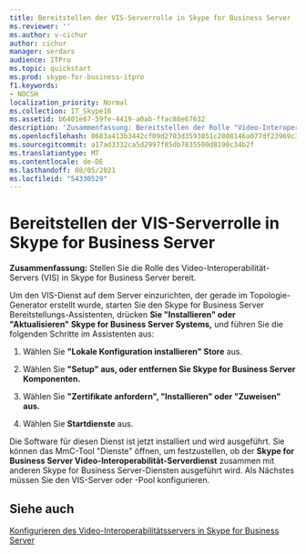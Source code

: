 ```yaml
---
title: Bereitstellen der VIS-Serverrolle in Skype for Business Server
ms.reviewer: ''
ms.author: v-cichur
author: cichur
manager: serdars
audience: ITPro
ms.topic: quickstart
ms.prod: skype-for-business-itpro
f1.keywords:
- NOCSH
localization_priority: Normal
ms.collection: IT_Skype16
ms.assetid: b6401e67-59fe-4419-a0ab-ffac88e67632
description: 'Zusammenfassung: Bereitstellen der Rolle "Video-Interoperabilität-Server (VIS)" in Skype for Business Server.'
ms.openlocfilehash: 0683a413b3442cf09d2703d3593851c2808146a077df23969c339d526b9ebda8
ms.sourcegitcommit: a17ad3332ca5d2997f85db7835500d8190c34b2f
ms.translationtype: MT
ms.contentlocale: de-DE
ms.lasthandoff: 08/05/2021
ms.locfileid: "54330529"
---
```

# <a name="deploy-the-vis-server-role-in-skype-for-business-server"></a>Bereitstellen der VIS-Serverrolle in Skype for Business Server
 
**Zusammenfassung:** Stellen Sie die Rolle des Video-Interoperabilität-Servers (VIS) in Skype for Business Server bereit.
  
Um den VIS-Dienst auf dem Server einzurichten, der gerade im Topologie-Generator erstellt wurde, starten Sie den Skype for Business Server Bereitstellungs-Assistenten, drücken **Sie "Installieren" oder "Aktualisieren" Skype for Business Server Systems,** und führen Sie die folgenden Schritte im Assistenten aus:
  
1.  Wählen Sie **"Lokale Konfiguration installieren" Store** aus.
    
2. Wählen Sie **"Setup" aus, oder entfernen Sie Skype for Business Server Komponenten.**
    
3. Wählen Sie **"Zertifikate anfordern", "Installieren" oder "Zuweisen" aus.**
    
4. Wählen Sie **Startdienste** aus.
    
Die Software für diesen Dienst ist jetzt installiert und wird ausgeführt. Sie können das MmC-Tool "Dienste" öffnen, um festzustellen, ob der **Skype for Business Server Video-Interoperabilität-Serverdienst** zusammen mit anderen Skype for Business Server-Diensten ausgeführt wird. Als Nächstes müssen Sie den VIS-Server oder -Pool konfigurieren.
## <a name="see-also"></a>Siehe auch

[Konfigurieren des Video-Interoperabilitätsservers in Skype for Business Server](configure-the-vis.md)
